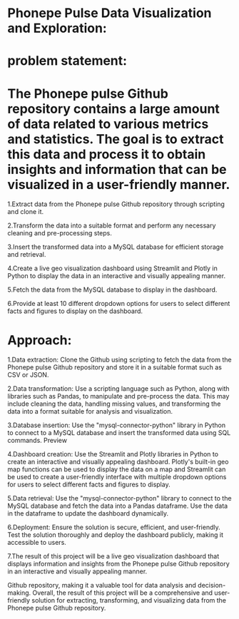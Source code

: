 # Phonepe Pulse Data Visualization and Exploration:

# problem statement:

# The Phonepe pulse Github repository contains a large amount of data related to various metrics and statistics. The goal is to extract this data and process it to obtain insights and information that can be visualized in a user-friendly manner.

1.Extract data from the Phonepe pulse Github repository through scripting and clone it.

2.Transform the data into a suitable format and perform any necessary cleaning and pre-processing steps.

3.Insert the transformed data into a MySQL database for efficient storage and retrieval.

4.Create a live geo visualization dashboard using Streamlit and Plotly in Python to display the data in an interactive and visually appealing manner.

5.Fetch the data from the MySQL database to display in the dashboard.

6.Provide at least 10 different dropdown options for users to select different facts and figures to display on the dashboard.

# Approach:

1.Data extraction: Clone the Github using scripting to fetch the data from the Phonepe pulse Github repository and store it in a suitable format such as CSV or JSON.

2.Data transformation: Use a scripting language such as Python, along with libraries such as Pandas, to manipulate and pre-process the data. This may include cleaning the data, handling missing values, and transforming the data into a format suitable for analysis and visualization.

3.Database insertion: Use the "mysql-connector-python" library in Python to connect to a MySQL database and insert the transformed data using SQL commands.
Preview

4.Dashboard creation: Use the Streamlit and Plotly libraries in Python to create an interactive and visually appealing dashboard. Plotly's built-in geo map functions can be used to display the data on a map and Streamlit can be used to create a user-friendly interface with multiple dropdown options for users to select different facts and figures to display.

5.Data retrieval: Use the "mysql-connector-python" library to connect to the MySQL database and fetch the data into a Pandas dataframe. Use the data in the dataframe to update the dashboard dynamically.

6.Deployment: Ensure the solution is secure, efficient, and user-friendly. Test the solution thoroughly and deploy the dashboard publicly, making it accessible to users.

7.The result of this project will be a live geo visualization dashboard that displays information and insights from the Phonepe pulse Github repository in an interactive and visually appealing manner.

Github repository, making it a valuable tool for data analysis and decision-making. Overall, the result of this project will be a comprehensive and user-friendly solution for extracting, transforming, and visualizing data from the Phonepe pulse Github repository.
